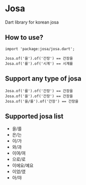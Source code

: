 # Josa

Dart library for korean josa

## How to use?

    import 'package:josa/josa.dart';

    Josa.of('을').of('간장') == 간장을
    Josa.of('를').of('시계') == 시계를

## Support any type of josa

    Josa.of('를').of('간장') == 간장을
    Josa.of('을').of('간장') == 간장을
    Josa.of('을/를').of('간장') == 간장을

## Supported josa list

* 을/를
* 은/는
* 이/가
* 와/과
* 이여/여
* 으로/로
* 이에요/예요
* 이었/였
* 아/야
